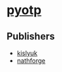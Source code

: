 # [pyotp](https://pypi.org/project/pyotp)



## Publishers
- [kislyuk](https://pypi.org/user/kislyuk)
- [nathforge](https://pypi.org/user/nathforge)

